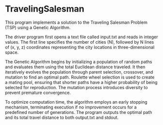 # TravelingSalesman
This program implements a solution to the Traveling Salesman Problem (TSP) using a Genetic Algorithm.

The driver program first opens a text file called input.txt and reads in integer values. The first line specifies the number of cities (N), followed by N lines of (x, y, z) coordinates representing the city locations in three-dimensional space.

The Genetic Algorithm begins by initializing a population of random paths and evaluates them using the total Euclidean distance traveled. It then iteratively evolves the population through parent selection, crossover, and mutation to find an optimal path. Roulette wheel selection is used to create a mating pool, ensuring that shorter paths have a higher probability of being selected for reproduction. The mutation process introduces diversity to prevent premature convergence.

To optimize computation time, the algorithm employs an early stopping mechanism, terminating execution if no improvement occurs for a predefined number of generations. The program outputs the optimal path and its total travel distance to both output.txt and stdout. 
